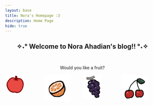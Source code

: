 ```yaml
---
layout: base
title: Nora's Homepage :3
description: Home Page
hide: true
---
```


<html>

<body>

<style>
p {text-align: center;}

.column {
  float: right;
  width: 100%;
  padding: 2px;
}

.row {
  display: flex;
}
</style>

<h2 style="text-align:center;"><strong>✧˖°  Welcome to Nora Ahadian's blog!!  °˖✧</strong></h2>
<br>
<p> Would you like a fruit? </p>

<div class="row">
  <div class="column">
    <img src="images/apple.png" alt="apple" style="width:50%">
  </div>
  <div class="column">
    <img src="images/orange.png" alt="orange" style="width:70%">
  </div>
  <div class="column">
    <img src="images/grape.png" alt="grape" style="width:50%">
  </div>
  <div class="column">
    <img src="images/cherrys.png" alt="cherry" style="width:70%">
  </div>
</div>

</body>

</html>
